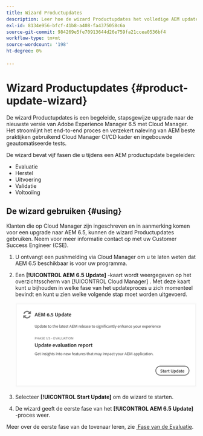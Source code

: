 ```yaml
---
title: Wizard Productupdates
description: Leer hoe de wizard Productupdates het volledige AEM updateproces stroomlijnt in Cloud Manager.
exl-id: 8134e956-bfcf-41b8-a408-fa4375058c6a
source-git-commit: 984269e5fe70913644d26e759fa21ccea0536bf4
workflow-type: tm+mt
source-wordcount: '198'
ht-degree: 0%

---
```



# Wizard Productupdates {#product-update-wizard}

De wizard Productupdates is een begeleide, stapsgewijze upgrade naar de nieuwste versie van Adobe Experience Manager 6.5 met Cloud Manager. Het stroomlijnt het end-to-end proces en verzekert naleving van AEM beste praktijken gebruikend Cloud Manager CI/CD kader en ingebouwde geautomatiseerde tests.

De wizard bevat vijf fasen die u tijdens een AEM productupdate begeleiden:

* Evaluatie
* Herstel
* Uitvoering
* Validatie
* Voltooiing

## De wizard gebruiken {#using}

Klanten die op Cloud Manager zijn ingeschreven en in aanmerking komen voor een upgrade naar AEM 6.5, kunnen de wizard Productupdates gebruiken. Neem voor meer informatie contact op met uw Customer Success Engineer (CSE).

1. U ontvangt een pushmelding via Cloud Manager om u te laten weten dat AEM 6.5 beschikbaar is voor uw programma.

1. Een **[!UICONTROL AEM 6.5 Update]** -kaart wordt weergegeven op het overzichtsscherm van [!UICONTROL Cloud Manager] . Met deze kaart kunt u bijhouden in welke fase van het updateproces u zich momenteel bevindt en kunt u zien welke volgende stap moet worden uitgevoerd.

   ![&#x200B; de tovenaar van de Update kaart &#x200B;](/help/assets/Start-Update.png)

1. Selecteer **[!UICONTROL Start Update]** om de wizard te starten.

1. De wizard geeft de eerste fase van het **[!UICONTROL AEM 6.5 Update]** -proces weer.

Meer over de eerste fase van de tovenaar leren, zie [&#x200B; Fase van de Evaluatie &#x200B;](/help/product-update-wizard/evaluation.md).


